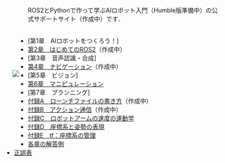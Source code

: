 <img align="left" src="https://user-images.githubusercontent.com/6745835/182372813-df921abe-93af-4328-b58e-cd58d17e9506.jpg" hspace="20" vspace="150">
ROS2とPythonで作って学ぶAIロボット入門（Humble版準備中）の公式サポートサイト（作成中）です．<br>  <br> 

- [第1章　AIロボットをつくろう！]
- [第2章　はじめてのROS2](https://github.com/AI-Robot-Book-Humble/chapter2)（作成中）
- [第3章　音声認識・合成]
- [第4章　ナビゲーション](https://github.com/AI-Robot-Book-Humble/chapter4)（作成中）
- [第5章　ビジョン]
- [第6章　マニピュレーション](https://github.com/AI-Robot-Book-Humble/chapter6)
- [第7章　プランニング]
- [付録A　ローンチファイルの書き方](https://github.com/AI-Robot-Book-Humble/appendixA)（作成中）
- [付録B　アクション通信](https://github.com/AI-Robot-Book-Humble/appendixB)（作成中）
- [付録C　ロボットアームの速度の運動学](https://github.com/AI-Robot-Book-Humble/appendixC)
- [付録D　座標系と姿勢の表現](https://github.com/AI-Robot-Book-Humble/appendixD)
- [付録E　tf：座標系の管理](https://github.com/AI-Robot-Book-Humble/appendixE)
- [各章の解答例](https://github.com/AI-Robot-Book-Humble/answers)
- [正誤表](https://github.com/AI-Robot-Book-Humble/errata)
